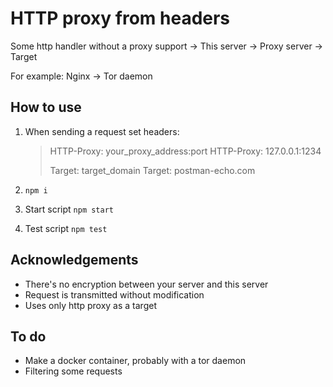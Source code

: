 # HTTP proxy from headers
Some http handler without a proxy support -> This server -> Proxy server -> Target 

For example: Nginx -> Tor daemon

## How to use

 
 1. When sending a request set headers:
    > HTTP-Proxy: your_proxy_address:port
    > HTTP-Proxy: 127.0.0.1:1234
	> 
	> Target: target_domain
	> Target: postman-echo.com

2. `npm i`
3. Start script `npm start`
4. Test script `npm test`

## Acknowledgements

 - There's no encryption between your server and this server 
 - Request is transmitted without modification 
 - Uses only http proxy as a target

## To do
 - Make a docker container, probably with a tor daemon
 - Filtering some requests
